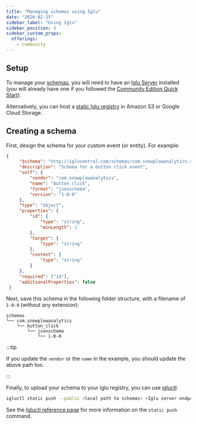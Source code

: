 ```yaml
---
title: "Managing schemas using Iglu"
date: "2020-02-15"
sidebar_label: "Using Iglu"
sidebar_position: 4
sidebar_custom_props:
  offerings:
    - community
---
```


## Setup

To manage your [schemas](/docs/understanding-your-pipeline/schemas/index.md), you will need to have an [Iglu Server](/docs/pipeline-components-and-applications/iglu/iglu-repositories/iglu-server/index.md) installed (you will already have one if you followed the [Community Edition Quick Start](/docs/getting-started-on-snowplow-open-source/what-is-quick-start/index.md)).

Alternatively, you can host a [static Iglu registry](docs/pipeline-components-and-applications/iglu/iglu-repositories/static-repo/index.md) in Amazon S3 or Google Cloud Storage.

## Creating a schema

First, design the schema for your custom event (or entity). For example:

```json
{
     "$schema": "http://iglucentral.com/schemas/com.snowplowanalytics.self-desc/schema/jsonschema/1-0-0#",
     "description": "Schema for a button click event",
     "self": {
         "vendor": "com.snowplowanalytics",
         "name": "button_click",
         "format": "jsonschema",
         "version": "1-0-0"
     },
     "type": "object",
     "properties": {
         "id": {
             "type": "string",
             "minLength": 1
         },
         "target": {
             "type": "string"
         },
         "content": {
             "type": "string"
         }
     },
     "required": ["id"],
     "additionalProperties": false
 }
```

Next, save this schema in the following folder structure, with a filename of `1-0-0` (without any extension):

```
schemas
└── com.snowplowanalytics
    └── button_click
        └── jsonschema
            └── 1-0-0
```

:::tip

If you update the `vendor` or the `name` in the example, you should update the above path too.

:::

Finally, to upload your schema to your Iglu registry, you can use [igluctl](/docs/pipeline-components-and-applications/iglu/igluctl-2/index.md):

```bash
igluctl static push --public <local path to schemas> <Iglu server endpoint> <iglu_super_api_key>
```

See the [Igluctl reference page](/docs/pipeline-components-and-applications/iglu/igluctl-2/index.md#static-push) for more information on the `static push` command.
